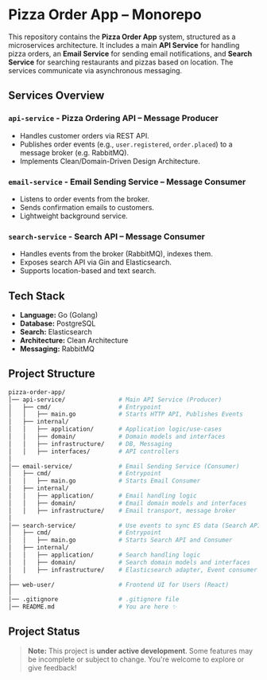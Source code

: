 # Pizza Order App – Monorepo

This repository contains the **Pizza Order App** system, structured as a microservices architecture. It includes a main **API Service** for handling pizza orders, an **Email Service** for sending email notifications, and **Search Service** for searching restaurants and pizzas based on location. The services communicate via asynchronous messaging.


## Services Overview

### `api-service` - Pizza Ordering API – Message Producer
- Handles customer orders via REST API.
- Publishes order events (e.g., `user.registered`, `order.placed`) to a message broker (e.g. RabbitMQ).
- Implements Clean/Domain-Driven Design Architecture.

### `email-service` - Email Sending Service – Message Consumer
- Listens to order events from the broker.
- Sends confirmation emails to customers.
- Lightweight background service.

### `search-service` - Search API – Message Consumer
- Handles events from the broker (RabbitMQ), indexes them.
- Exposes search API via Gin and Elasticsearch.
- Supports location-based and text search.

## Tech Stack

- **Language:** Go (Golang)
- **Database:** PostgreSQL
- **Search:** Elasticsearch
- **Architecture:** Clean Architecture
- **Messaging:** RabbitMQ


## Project Structure

```bash
pizza-order-app/
│── api-service/               # Main API Service (Producer)
│   ├── cmd/                   # Entrypoint
│   │   ├── main.go            # Starts HTTP API, Publishes Events
│   ├── internal/
│   │   ├── application/       # Application logic/use-cases
│   │   ├── domain/            # Domain models and interfaces
│   │   ├── infrastructure/    # DB, Messaging
│   │   ├── interfaces/        # API controllers
│
│── email-service/             # Email Sending Service (Consumer)
│   ├── cmd/                   # Entrypoint
│   │   ├── main.go            # Starts Email Consumer
│   ├── internal/
│   │   ├── application/       # Email handling logic
│   │   ├── domain/            # Email domain models and interfaces
│   │   ├── infrastructure/    # Email transport, message broker
│
│── search-service/            # Use events to sync ES data (Search API and Consumer)
│   ├── cmd/                   # Entrypoint
│   │   ├── main.go            # Starts Search API and Consumer
│   ├── internal/
│   │   ├── application/       # Search handling logic
│   │   ├── domain/            # Search domain models and interfaces
│   │   ├── infrastructure/    # Elasticsearch adapter, Event consumer
│
├── web-user/                  # Frontend UI for Users (React)
│
│── .gitignore                 # .gitignore file
│── README.md                  # You are here ✨
```


## Project Status

> **Note:** This project is **under active development**.
> Some features may be incomplete or subject to change.
> You're welcome to explore or give feedback!
